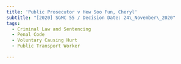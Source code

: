 ```yaml
---
title: 'Public Prosecutor v Hew Soo Fun, Cheryl'
subtitle: "[2020] SGMC 55 / Decision Date: 24\_November\_2020"
tags:
  - Criminal Law and Sentencing
  - Penal Code
  - Voluntary Causing Hurt
  - Public Transport Worker

---
```

